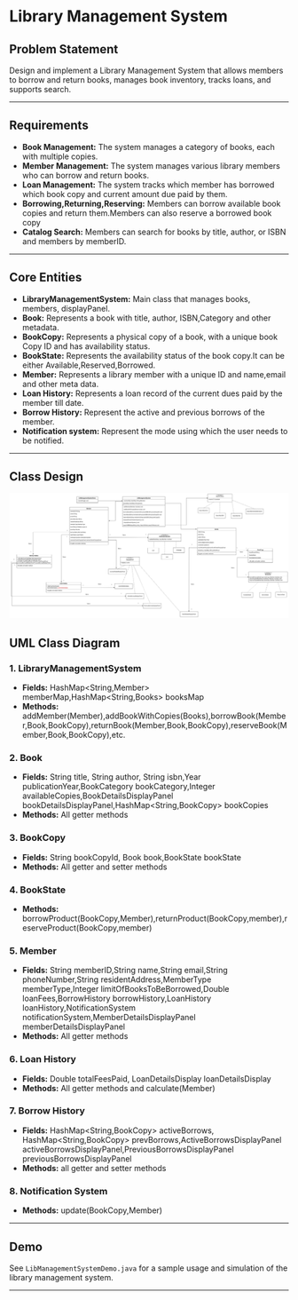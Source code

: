 # Library Management System 

## Problem Statement

Design and implement a Library Management System that allows members to borrow and return books, manages book inventory, tracks loans, and supports search.

---

## Requirements

- **Book Management:** The system manages a category of books, each with multiple copies.
- **Member Management:** The system manages various library members who can borrow and return books.
- **Loan Management:** The system tracks which member has borrowed which book copy and current amount due paid by them.
- **Borrowing,Returning,Reserving:** Members can borrow available book copies and return them.Members can also reserve a borrowed book copy
- **Catalog Search:** Members can search for books by title, author, or ISBN and members by memberID.

---

## Core Entities

- **LibraryManagementSystem:** Main class that manages books, members, displayPanel.
- **Book:** Represents a book with title, author, ISBN,Category and other metadata.
- **BookCopy:** Represents a physical copy of a book, with a unique book Copy ID and has availability status.
- **BookState:** Represents the availability status of the book copy.It can be either Available,Reserved,Borrowed.
- **Member:** Represents a library member with a unique ID and name,email and other meta data.
- **Loan History:** Represents a loan record of the current dues paid by the member till date.
- **Borrow History:** Represent the active and previous borrows of the member. 
- **Notification system:** Represent the mode using which the user needs to be notified.

---

## Class Design
![img.png](img.png)
## UML Class Diagram

### 1. LibraryManagementSystem
- **Fields:** HashMap<String,Member> memberMap,HashMap<String,Books> booksMap
- **Methods:** addMember(Member),addBookWithCopies(Books),borrowBook(Member,Book,BookCopy),returnBook(Member,Book,BookCopy),reserveBook(Member,Book,BookCopy),etc.

### 2. Book
- **Fields:** String title, String author, String isbn,Year publicationYear,BookCategory bookCategory,Integer availableCopies,BookDetailsDisplayPanel bookDetailsDisplayPanel,HashMap<String,BookCopy> bookCopies
- **Methods:** All getter methods

### 3. BookCopy
- **Fields:** String bookCopyId, Book book,BookState bookState
- **Methods:** All getter and setter methods

### 4. BookState
- **Methods:** borrowProduct(BookCopy,Member),returnProduct(BookCopy,member),reserveProduct(BookCopy,member)

### 5. Member
- **Fields:** String memberID,String name,String email,String phoneNumber,String residentAddress,MemberType memberType,Integer limitOfBooksToBeBorrowed,Double loanFees,BorrowHistory borrowHistory,LoanHistory loanHistory,NotificationSystem notificationSystem,MemberDetailsDisplayPanel memberDetailsDisplayPanel
- **Methods:** All getter methods

### 6. Loan History
- **Fields:** Double totalFeesPaid, LoanDetailsDisplay loanDetailsDisplay
- **Methods:** All getter methods and calculate(Member) 

### 7. Borrow History
- **Fields:** HashMap<String,BookCopy> activeBorrows, HashMap<String,BookCopy> prevBorrows,ActiveBorrowsDisplayPanel activeBorrowsDisplayPanel,PreviousBorrowsDisplayPanel previousBorrowsDisplayPanel
- **Methods:** all getter and setter methods

### 8. Notification System
- **Methods:**  update(BookCopy,Member)

---

## Demo

See `LibManagementSystemDemo.java` for a sample usage and simulation of the library management system.

---
